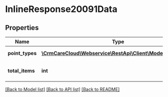 # InlineResponse20091Data

## Properties
Name | Type | Description | Notes
------------ | ------------- | ------------- | -------------
**point_types** | [**\CrmCareCloud\Webservice\RestApi\Client\Model\PointType[]**](PointType.md) | List of the point types | [optional] 
**total_items** | **int** | Count of all found point types | [optional] 

[[Back to Model list]](../../README.md#documentation-for-models) [[Back to API list]](../../README.md#documentation-for-api-endpoints) [[Back to README]](../../README.md)

